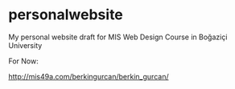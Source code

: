 # personalwebsite
My personal website draft for MIS Web Design Course in Boğaziçi University

For Now:

http://mis49a.com/berkingurcan/berkin_gurcan/
